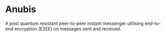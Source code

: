 # Anubis
A post quantum resistant peer-to-peer instant messenger utilising end-to-end encryption (E2EE) on messages sent and received.
